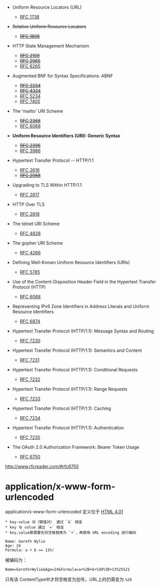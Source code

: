 * Uniform Resource Locators (URL)
    * [RFC 1738](https://tools.ietf.org/html/rfc1738)
* ~~Relative Uniform Resource Locators~~
    * ~~[RFC 1808](https://tools.ietf.org/html/rfc1808)~~

* HTTP State Management Mechanism
    * ~~[RFC 2109](https://tools.ietf.org/html/rfc2109)~~
    * ~~[RFC 2965](https://tools.ietf.org/html/rfc2965)~~
    * [RFC 6265](https://tools.ietf.org/html/rfc6265)
    
* Augmented BNF for Syntax Specifications: ABNF
    * ~~[RFC 2234](https://tools.ietf.org/html/rfc2234)~~
    * ~~[RFC 4324](https://tools.ietf.org/html/rfc4324)~~
    * [RFC 5234](https://tools.ietf.org/html/rfc5234)
    * [RFC 7405](https://tools.ietf.org/html/rfc7405)

* The 'mailto' URI Scheme
    * ~~[RFC 2368](https://tools.ietf.org/html/rfc2368)~~
    * [RFC 6068](https://tools.ietf.org/html/rfc6068)

* **Uniform Resource Identifiers (URI): Generic Syntax** 
    * ~~[RFC 2396](https://tools.ietf.org/html/rfc2396)~~
    * [RFC 3986](https://tools.ietf.org/html/rfc3986)

* Hypertext Transfer Protocol -- HTTP/1.1
    * [RFC 2616](https://tools.ietf.org/html/rfc2616)
    * ~~[RFC 2068](https://tools.ietf.org/html/rfc2068)~~
* Upgrading to TLS Within HTTP/1.1
    * [RFC 2817](https://tools.ietf.org/html/rfc2817)
* HTTP Over TLS
    * [RFC 2818](https://tools.ietf.org/html/rfc2818)

* The telnet URI Scheme
    * [RFC 4828](https://tools.ietf.org/html/rfc4828)
* The gopher URI Scheme
    * [RFC 4266](https://tools.ietf.org/html/rfc4266)
* Defining Well-Known Uniform Resource Identifiers (URIs)
    * [RFC 5785](https://tools.ietf.org/html/rfc5785)


* Use of the Content-Disposition Header Field in the Hypertext Transfer Protocol (HTTP)
    * [RFC 6068](https://tools.ietf.org/html/rfc6068)
* Representing IPv6 Zone Identifiers in Address Literals and Uniform Resource Identifiers
    * [RFC 6874](https://tools.ietf.org/html/rfc6874)

* Hypertext Transfer Protocol (HTTP/1.1): Message Syntax and Routing
    * [RFC 7230](https://tools.ietf.org/html/rfc7230)
* Hypertext Transfer Protocol (HTTP/1.1): Semantics and Content
    * [RFC 7231](https://tools.ietf.org/html/rfc7231)
* Hypertext Transfer Protocol (HTTP/1.1): Conditional Requests
    * [RFC 7232](https://tools.ietf.org/html/rfc7232)
* Hypertext Transfer Protocol (HTTP/1.1): Range Requests
    * [RFC 7233](https://tools.ietf.org/html/rfc7233)
* Hypertext Transfer Protocol (HTTP/1.1): Caching
    * [RFC 7234](https://tools.ietf.org/html/rfc7234)
* Hypertext Transfer Protocol (HTTP/1.1): Authentication
    * [RFC 7235](https://tools.ietf.org/html/rfc7235)

* The OAuth 2.0 Authorization Framework: Bearer Token Usage
    * [RFC 6750](https://tools.ietf.org/html/rfc6750)



http://www.rfcreader.com/#rfc6750



# application/x-www-form-urlencoded
application/x-www-form-urlencoded 定义位于 [HTML 4.01](https://www.w3.org/TR/html401/interact/forms.html#h-17.13.4.1)

    * key-value 对（键值对） 通过 `&` 相连
    * key 与 value 通过 `=` 相连
    * key,value都需要先将空格替换为 `+`，再使用 URL encoding 进行编码

```
Name: Gareth Wylie
Age: 24
Formula: a + b == 13%!
```
被编码为：

```
Name=Gareth+Wylie&Age=24&Formula=a+%2B+b+%3D%3D+13%25%21
```

只有该 ContentType中才将空格变为加号，URL上的仍需变为 `%20`

